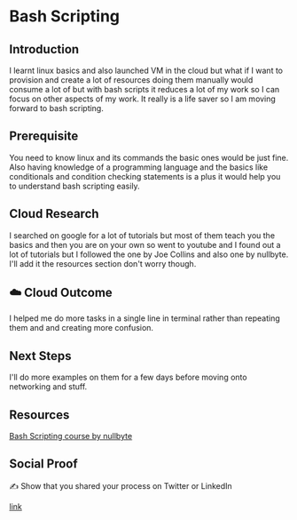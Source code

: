 # Bash Scripting

## Introduction

I learnt linux basics and also launched VM in the cloud but what if I want to provision and create a lot of resources doing them manually would consume a lot of but with bash scripts it reduces a lot of my work so I can focus on other aspects of my work. It really is a life saver so I am moving forward to bash scripting.

## Prerequisite

You need to know linux and its commands the basic ones would be just fine.
Also having knowledge of a programming language and the basics like conditionals and condition checking statements is a plus it would help you to understand bash scripting easily.

## Cloud Research

I searched on google for a lot of tutorials but most of them teach you the basics and then you are on your own so went to youtube and I found out a lot of tutorials but I followed the one by Joe Collins and also one by nullbyte.
I'll add it the resources section don't worry though. 

## ☁️ Cloud Outcome

I helped me do more tasks in a single line in terminal rather than repeating them and and creating more confusion.

## Next Steps

I'll do more examples on them for a few days before moving onto networking and stuff.

## Resources

[Bash Scripting course by nullbyte](https://www.youtube.com/watch?v=PPQ8m8xQAs8)

## Social Proof

✍️ Show that you shared your process on Twitter or LinkedIn

[link](https://www.linkedin.com/posts/pankaj-biradar_100daysofcloud-cloud-activity-7016434825569988609-hGQ4/)

